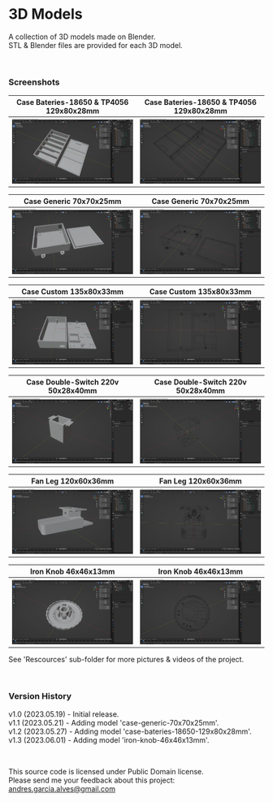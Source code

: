 # 3D Models

A collection of 3D models made on Blender.    
STL & Blender files are provided for each 3D model.

&nbsp;

### Screenshots

| Case Bateries-18650 & TP4056 129x80x28mm                 | Case Bateries-18650 & TP4056 129x80x28mm                 |
|----------------------------------------------------------|----------------------------------------------------------|
| ![](Resources/case-bateries-18650-129x80x28mm-1.jpg)     | ![](Resources/case-bateries-18650-129x80x28mm-2.jpg)     |

| Case Generic 70x70x25mm                                  | Case Generic 70x70x25mm                                  |
|----------------------------------------------------------|----------------------------------------------------------|
| ![](Resources/case-generic-70x70x25mm-1.jpg)             | ![](Resources/case-generic-70x70x25mm-2.jpg)             |

| Case Custom 135x80x33mm                                  | Case Custom 135x80x33mm                                  |
|----------------------------------------------------------|----------------------------------------------------------|
| ![](Resources/case-generic-135x80x33mm-1.jpg)            | ![](Resources/case-generic-135x80x33mm-2.jpg)            |
  
| Case Double-Switch 220v 50x28x40mm                       | Case Double-Switch 220v 50x28x40mm                       |
|----------------------------------------------------------|----------------------------------------------------------|
| ![](Resources/case-double-switch-220v-50x28x40mm-1.jpg)  | ![](Resources/case-double-switch-220v-50x28x40mm-2.jpg)  |

| Fan Leg 120x60x36mm                                      | Fan Leg 120x60x36mm                                      |
|----------------------------------------------------------|----------------------------------------------------------|
| ![](Resources/fan-leg-120x60x38mm-1.jpg)                 | ![](Resources/fan-leg-120x60x38mm-2.jpg)                 |

| Iron Knob 46x46x13mm                                     | Iron Knob 46x46x13mm                                     |
|----------------------------------------------------------|----------------------------------------------------------|
| ![](Resources/iron-knob-46x46x13mm-1.jpg)                | ![](Resources/iron-knob-46x46x13mm-2.jpg)                |

See 'Rescources' sub-folder for more pictures & videos of the project.

&nbsp;

### Version History

v1.0 (2023.05.19) - Initial release.  
v1.1 (2023.05.21) - Adding model 'case-generic-70x70x25mm'.  
v1.2 (2023.05.27) - Adding model 'case-bateries-18650-129x80x28mm'.  
v1.3 (2023.06.01) - Adding model 'iron-knob-46x46x13mm'.  

&nbsp;

This source code is licensed under Public Domain license.  
Please send me your feedback about this project: andres.garcia.alves@gmail.com
